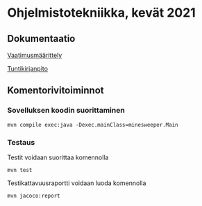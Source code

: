 # Ohjelmistotekniikka, kevät 2021


## Dokumentaatio 

[Vaatimusmäärittely](/documentation/maarittelydokumentti.md)

[Tuntikirjanpito](/documentation/tuntikirjanpito.md)

## Komentorivitoiminnot

### Sovelluksen koodin suorittaminen

```
mvn compile exec:java -Dexec.mainClass=minesweeper.Main
```

### Testaus

Testit voidaan suorittaa komennolla

```
mvn test
```

Testikattavuusraportti voidaan luoda komennolla

```
mvn jacoco:report
```
